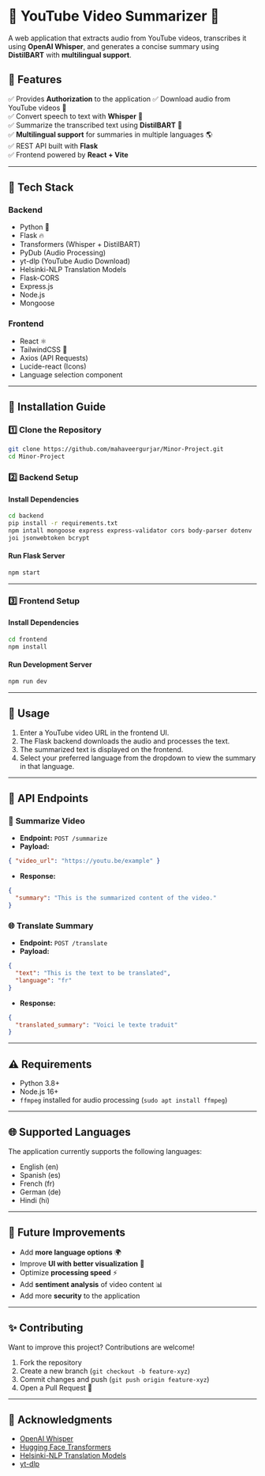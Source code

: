 # 🎥 YouTube Video Summarizer 📝

A web application that extracts audio from YouTube videos, transcribes it using **OpenAI Whisper**, and generates a concise summary using **DistilBART** with **multilingual support**.

## 🚀 Features

✅ Provides **Authorization** to the application 
✅ Download audio from YouTube videos 🎵  
✅ Convert speech to text with **Whisper** 🤖  
✅ Summarize the transcribed text using **DistilBART** 📄  
✅ **Multilingual support** for summaries in multiple languages 🌎  
✅ REST API built with **Flask**  
✅ Frontend powered by **React + Vite**

---

## 🫠 Tech Stack

### **Backend**

- Python 🐍
- Flask 🔥
- Transformers (Whisper + DistilBART)
- PyDub (Audio Processing)
- yt-dlp (YouTube Audio Download)
- Helsinki-NLP Translation Models
- Flask-CORS
- Express.js
- Node.js
- Mongoose
### **Frontend**

- React ⚛️
- TailwindCSS 🎨
- Axios (API Requests)
- Lucide-react (Icons)
- Language selection component

---

## 📌 Installation Guide

### 1️⃣ **Clone the Repository**

```sh
git clone https://github.com/mahaveergurjar/Minor-Project.git
cd Minor-Project
```

### 2️⃣ **Backend Setup**

#### Install Dependencies

```sh
cd backend
pip install -r requirements.txt
npm intall mongoose express express-validator cors body-parser dotenv
joi jsonwebtoken bcrypt
```

#### Run Flask Server

```sh
npm start
```

---

### 3️⃣ **Frontend Setup**

#### Install Dependencies

```sh
cd frontend
npm install
```

#### Run Development Server

```sh
npm run dev
```

---

## 🎯 Usage

1. Enter a YouTube video URL in the frontend UI.
2. The Flask backend downloads the audio and processes the text.
3. The summarized text is displayed on the frontend.
4. Select your preferred language from the dropdown to view the summary in that language.

---

## 📌 API Endpoints

### 🎹 **Summarize Video**

- **Endpoint:** `POST /summarize`
- **Payload:**

```json
{ "video_url": "https://youtu.be/example" }
```

- **Response:**

```json
{
  "summary": "This is the summarized content of the video."
}
```

### 🌐 **Translate Summary**

- **Endpoint:** `POST /translate`
- **Payload:**

```json
{ 
  "text": "This is the text to be translated", 
  "language": "fr" 
}
```

- **Response:**

```json
{
  "translated_summary": "Voici le texte traduit"
}
```

---

## ⚠️ Requirements

- Python 3.8+
- Node.js 16+
- `ffmpeg` installed for audio processing (`sudo apt install ffmpeg`)

---

## 🌐 Supported Languages

The application currently supports the following languages:
- English (en)
- Spanish (es)
- French (fr)
- German (de)
- Hindi (hi)

---

## 🤖 Future Improvements

- Add **more language options** 🌍
- Improve **UI with better visualization** 🎨
- Optimize **processing speed** ⚡
- Add **sentiment analysis** of video content 📊
- Add more **security** to the application 
---

## ✨ Contributing

Want to improve this project? Contributions are welcome!

1. Fork the repository
2. Create a new branch (`git checkout -b feature-xyz`)
3. Commit changes and push (`git push origin feature-xyz`)
4. Open a Pull Request 🚀

---

## 🙌 Acknowledgments

- [OpenAI Whisper](https://openai.com/whisper)
- [Hugging Face Transformers](https://huggingface.co/)
- [Helsinki-NLP Translation Models](https://huggingface.co/Helsinki-NLP)
- [yt-dlp](https://github.com/yt-dlp/yt-dlp)
